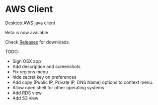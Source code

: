# AWS Client
Desktop AWS java client

Beta is now available.

Check [Releases](https://github.com/gadelkareem/aws-client/releases) for downloads.


TODO:
- Sign OSX app
- Add description and screenshots
- Fix regions menu
- hide secret key on preferences
- Add copy (Public IP, Private IP, DNS Name) options to context menu.
- Allow open shell for other operating systems
- Add RDS view
- Add S3 view


